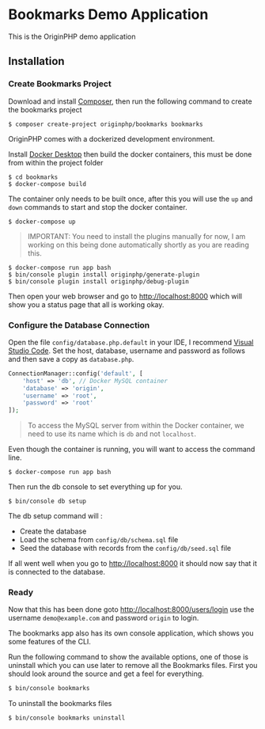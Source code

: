 # Bookmarks Demo Application

This is the OriginPHP demo application

## Installation

### Create Bookmarks Project
Download and install [Composer](https://getcomposer.org/doc/00-intro.md), then run the following command to create the bookmarks project

```linux
$ composer create-project originphp/bookmarks bookmarks
```

OriginPHP comes with a dockerized development environment.

Install [Docker Desktop](https://www.docker.com/products/docker-desktop) then build the docker containers, this must be done from within the project folder

```linux
$ cd bookmarks
$ docker-compose build
```

The container only needs to be built once, after this you will use the `up` and `down` commands to start and stop the docker container.

```linux
$ docker-compose up
```

> IMPORTANT: You need to install the plugins manually for now, I am working on this being done automatically shortly as you are reading this.

```linux
$ docker-compose run app bash
$ bin/console plugin install originphp/generate-plugin
$ bin/console plugin install originphp/debug-plugin
```

Then open your web browser and go to [http://localhost:8000](http://localhost:8000)  which will show you a status page that all is working okay.

### Configure the Database Connection

Open the file `config/database.php.default` in your IDE, I recommend [Visual Studio Code](https://code.visualstudio.com/). Set the host, database, username and password as follows and then save a copy as `database.php`.

```php
ConnectionManager::config('default', [
    'host' => 'db', // Docker MySQL container
    'database' => 'origin',
    'username' => 'root',
    'password' => 'root'
]);
```

> To access the MySQL server from within the Docker container, we need to use its name which is `db` and not `localhost`.

Even though the container is running, you will want to access the command line.


```linux
$ docker-compose run app bash
```

Then run the db console to set everything up for you.

```linux
$ bin/console db setup
```

The db setup command will :

- Create the database
- Load the schema from `config/db/schema.sql` file
- Seed the database with records from the `config/db/seed.sql` file 

If all went well when you go to [http://localhost:8000](http://localhost:8000)  it should now say that it is connected to the database.

### Ready

Now that this has been done  goto [http://localhost:8000/users/login](http://localhost:8000/users/login) use the username `demo@example.com` and password `origin` to login.

The bookmarks app also has its own console application, which shows you some features of the CLI.

Run the following command to show the available options, one of those is uninstall which you can use later to remove all the Bookmarks files. First you should look around the source and get a feel for everything.

```bash
$ bin/console bookmarks
```

To uninstall the bookmarks files

```bash
$ bin/console bookmarks uninstall
```